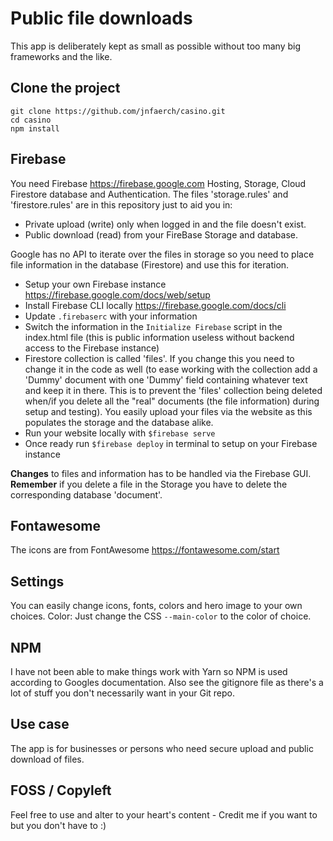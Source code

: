 # Public file downloads

This app is deliberately kept as small as possible without too many big frameworks and the like.

## Clone the project
```
git clone https://github.com/jnfaerch/casino.git
cd casino
npm install
```

## Firebase
You need Firebase https://firebase.google.com Hosting, Storage, Cloud Firestore database and Authentication.
The files 'storage.rules' and 'firestore.rules' are in this repository just to aid you in:
- Private upload (write) only when logged in and the file doesn't exist.
- Public download (read) from your FireBase Storage and database.

Google has no API to iterate over the files in storage so you need to place file information in the database (Firestore) and use this for iteration.

- Setup your own Firebase instance https://firebase.google.com/docs/web/setup
- Install Firebase CLI locally https://firebase.google.com/docs/cli
- Update `.firebaserc` with your information
- Switch the information in the `Initialize Firebase` script in the index.html file (this is public information useless without backend access to the Firebase instance)
- Firestore collection is called 'files'. If you change this you need to change it in the code as well (to ease working with the collection add a 'Dummy' document with one 'Dummy' field containing whatever text and keep it in there. This is to prevent the 'files' collection being deleted when/if you delete all the "real" documents (the file information) during setup and testing).
You easily upload your files via the website as this populates the storage and the database alike.
- Run your website locally with `$firebase serve`
- Once ready run `$firebase deploy` in terminal to setup on your Firebase instance

**Changes** to files and information has to be handled via the Firebase GUI.
**Remember** if you delete a file in the Storage you have to delete the corresponding database 'document'.

## Fontawesome
The icons are from FontAwesome https://fontawesome.com/start

## Settings
You can easily change icons, fonts, colors and hero image to your own choices.
Color: Just change the CSS `--main-color` to the color of choice.

## NPM
I have not been able to make things work with Yarn so NPM is used according to Googles documentation.
Also see the gitignore file as there's a lot of stuff you don't necessarily want in your Git repo.

## Use case
The app is for businesses or persons who need secure upload and public download of files.

## FOSS / Copyleft
Feel free to use and alter to your heart's content - Credit me if you want to but you don't have to :)
